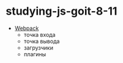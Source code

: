# studying-js-goit-8-11

- [Webpack](https://webpack.js.org/)
    - точка входа
    - точка вывода
    - загрузчики
    - плагины
